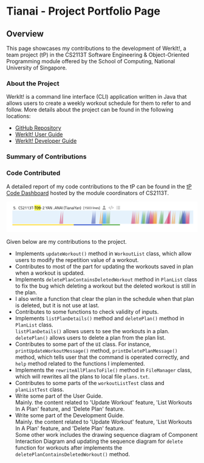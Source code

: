 # Tianai - Project Portfolio Page

## Overview
This page showcases my contributions to the development of WerkIt!, a team project (tP) in the CS2113T
Software Engineering & Object-Oriented Programming module offered by the School of Computing, National University of
Singapore.

### About the Project
WerkIt! is a command line interface (CLI) application written in Java that allows users to create a weekly workout
schedule for them to refer to and follow. More details about the project can be found in the following locations:
* [GitHub Repository](https://github.com/AY2122S2-CS2113T-T09-2/tp)
* [WerkIt! User Guide](../UserGuide.md)
* [WerkIt! Developer Guide](../DeveloperGuide.md)

### Summary of Contributions
### Code Contributed
A detailed report of my code contributions to the tP can be found in the 
[tP Code Dashboard](https://nus-cs2113-ay2122s2.github.io/tp-dashboard/?search=emilysim00&breakdown=true)
hosted by the module coordinators of CS2113T.

![tP Code Dashboard](../images/ppp/tianaiyan/tPCodeDashboard.png)

Given below are my contributions to the project.
* Implements `updateWorkout()` method in `WorkoutList` class, which allow users to modify the
  repetition value of a workout.
* Contributes to most of the part for updating the workouts saved in plan when a workout is updated.
* Implements `deletePlanContainsDeletedWorkout` method in `PlanList` class to fix the bug which 
  deleting a workout but the deleted workout is still in the plan.
* I also write a function that clear the plan in the schedule when that plan is deleted, but it is not use at last.
* Contributes to some functions to check validity of inputs.
* Implements `listPlanDetails()` method and `deletePlan()` method in `PlanList` class.<br>
  `listPlanDetails()` allows users to see the workouts in a plan. <br>
  `deletePlan()` allows users to delete a plan from the plan list.
* Contributes to some part of the `UI` class. For instance, `printUpdateWorkoutMessage()` method,
  `printDeletePlanMessage()` method, which tells user that the command is operated 
  correctly, and `help` method related to the functions I implemented.
* Implements the `rewriteAllPlansToFile()` method in `FileManager` class, which will rewrites all
  the plans to local file `plans.txt`.
* Contributes to some parts of the `workoutListTest` class and `planListTest` class.
* Write some part of the User Guide.<br>
  Mainly. the content related to 'Update Workout' feature, 'List Workouts In A Plan' feature, 
  and 'Delete Plan' feature.
* Write some part of the Development Guide.<br>
  Mainly. the content related to 'Update Workout' feature, 'List Workouts In A Plan' feature,
  and 'Delete Plan' feature. <br>
  Some other work includes the drawing sequence diagram of Component Interaction Diagram and
  updating the sequence diagram for `delete` function for workouts after implements the 
  `deletePlanContainsDeletedWorkout()` method.
